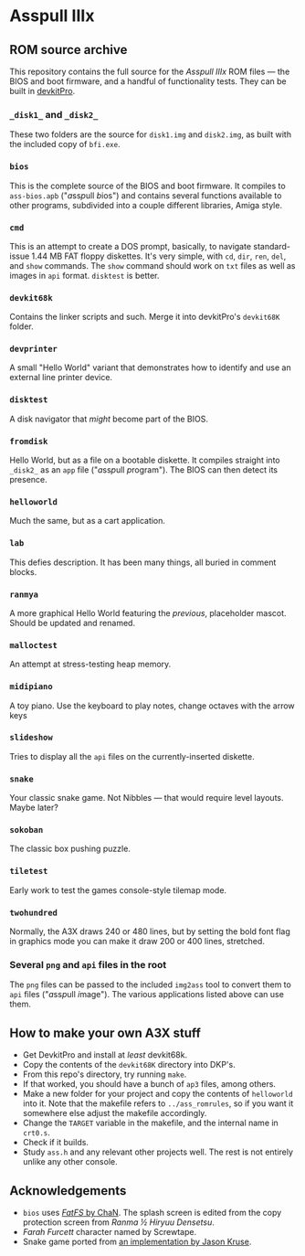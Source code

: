 # Asspull IIIx
## ROM source archive
This repository contains the full source for the *Asspull IIIx* ROM files — the BIOS and boot firmware, and a handful of functionality tests. They can be built in [devkitPro](https://devkitpro.org/).

### `_disk1_` and `_disk2_`
These two folders are the source for `disk1.img` and `disk2.img`, as built with the included copy of `bfi.exe`.

### `bios`
This is the complete source of the BIOS and boot firmware. It compiles to `ass-bios.apb` ("*a*ss*p*ull *b*ios") and contains several functions available to other programs, subdivided into a couple different libraries, Amiga style.

### `cmd`
This is an attempt to create a DOS prompt, basically, to navigate standard-issue 1.44 MB FAT floppy diskettes. It's very simple, with `cd`, `dir`, `ren`, `del`, and `show` commands. The `show` command should work on `txt` files as well as images in `api` format. `disktest` is better.

### `devkit68k`
Contains the linker scripts and such. Merge it into devkitPro's `devkit68K` folder.

### `devprinter`
A small "Hello World" variant that demonstrates how to identify and use an external line printer device.

### `disktest`
A disk navigator that *might* become part of the BIOS.

### `fromdisk`
Hello World, but as a file on a bootable diskette. It compiles straight into `_disk2_` as an `app` file ("*a*ss*p*ull *p*rogram"). The BIOS can then detect its presence.

### `helloworld`
Much the same, but as a cart application.

### `lab`
This defies description. It has been many things, all buried in comment blocks.

### `ranmya`
A more graphical Hello World featuring the *previous*, placeholder mascot. Should be updated and renamed.

### `malloctest`
An attempt at stress-testing heap memory.

### `midipiano`
A toy piano. Use the keyboard to play notes, change octaves with the arrow keys

### `slideshow`
Tries to display all the `api` files on the currently-inserted diskette.

### `snake`
Your classic snake game. Not Nibbles — that would require level layouts. Maybe later?

### `sokoban`
The classic box pushing puzzle.

### `tiletest`
Early work to test the games console-style tilemap mode.

### `twohundred`
Normally, the A3X draws 240 or 480 lines, but by setting the bold font flag in graphics mode you can make it draw 200 or 400 lines, stretched.

### Several `png` and `api` files in the root
The `png` files can be passed to the included `img2ass` tool to convert them to `api` files ("*a*ss*p*ull *i*mage"). The various applications listed above can use them.

## How to make your own A3X stuff
* Get DevkitPro and install at *least* devkit68k.
* Copy the contents of the `devkit68K` directory into DKP's.
* From this repo's directory, try running `make`.
* If that worked, you should have a bunch of `ap3` files, among others.
* Make a new folder for your project and copy the contents of `helloworld` into it. Note that the makefile refers to `../ass_romrules`, so if you want it somewhere else adjust the makefile accordingly.
* Change the `TARGET` variable in the makefile, and the internal name in `crt0.s`.
* Check if it builds.
* Study `ass.h` and any relevant other projects well. The rest is not entirely unlike any other console.

## Acknowledgements
* `bios` uses [*FatFS* by ChaN](http://elm-chan.org/fsw/ff/00index_e.html). The splash screen is edited from the copy protection screen from *Ranma ½ Hiryuu Densetsu*.
* *Farah Furcett* character named by Screwtape.
* Snake game ported from [an implementation by Jason Kruse](https://github.com/mnisjk/snake).
